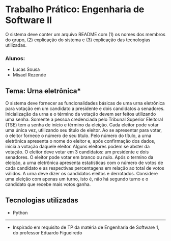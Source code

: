 # Trabalho Prático: Engenharia de Software II

O sistema deve conter um arquivo README com (1) os nomes dos membros do grupo, (2) explicação do sistema e (3) explicação das tecnologias utilizadas.

### Alunos:
- Lucas Sousa
- Misael Rezende

## Tema: Urna eletrônica*
O sistema deve fornecer as funcionalidades básicas de uma urna eletrônica para votação em um candidato a presidente e dois candidatos a senadores. Inicialização da urna e o término da votação devem ser feitos utilizando uma senha. Somente a pessoa credenciada pelo Tribunal Superior Eleitoral (TSE) tem a senha de início e término da eleição. Cada eleitor pode votar uma única vez, utilizando seu titulo de eleitor. Ao se apresentar para votar, o eleitor fornece o número de seu título. Pelo número do
título, a urna eletrônica apresenta o nome do eleitor e, após confirmação dos dados, inicia a votação daquele eleitor. Alguns eleitores podem se abster da votação. O eleitor deve votar em 3 candidatos: um presidente e dois senadores. O eleitor pode votar em branco ou nulo. Após o termino da eleição, a urna eletrônica apresenta estatísticas com o número de votos de cada candidato e as respectivas percentagens em relação ao total de votos válidos. A urna deve dizer os candidatos eleitos e derrotados. Considere uma eleição com apenas um turno, isto é, não há segundo turno e o candidato que recebe mais votos ganha.

## Tecnologias utilizadas
- Python

-------
* Inspirado em requisito de TP da matéria de Engenharia de Software 1, do professor Eduardo Figueiredo